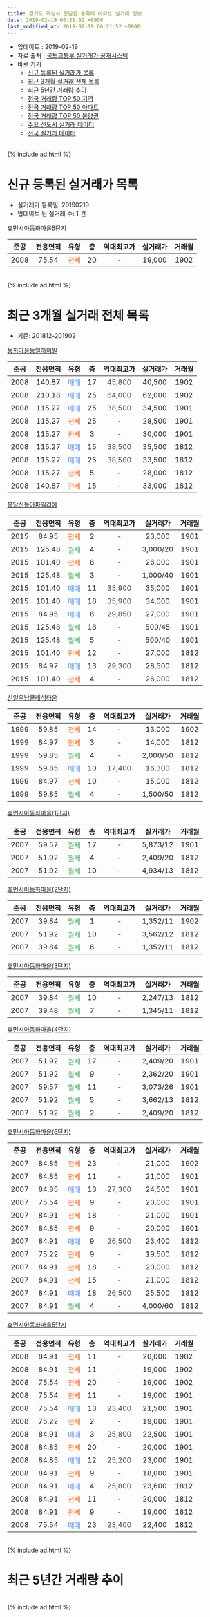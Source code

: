 ```yaml
---
title: 경기도 화성시 봉담읍 동화리 아파트 실거래 정보
date: 2019-02-19 06:21:52 +0900
last_modified_at: 2019-02-19 06:21:52 +0900
---
```


* 업데이트 : 2019-02-19
* 자료 출처 : [국토교통부 실거래가 공개시스템](http://rt.molit.go.kr)
* 바로 가기
    * [신규 등록된 실거래가 목록](#신규-등록된-실거래가-목록)
    * [최근 3개월 실거래 전체 목록](#최근-3개월-실거래-전체-목록)
    * [최근 5년간 거래량 추이](#최근-5년간-거래량-추이)
    * [전국 거래량 TOP 50 지역](https://inasie.github.io/apt-trade-info/최근-3개월-전국에서-가장-거래가-많이-발생한-지역)
    * [전국 거래량 TOP 50 아파트](https://inasie.github.io/apt-trade-info/최근-3개월-전국에서-가장-거래가-많이-발생한-아파트)
    * [전국 거래량 TOP 50 분양권](https://inasie.github.io/apt-trade-info/최근-3개월-전국에서-가장-거래가-많이-발생한-분양권)
    * [주요 신도시 실거래 데이터](https://inasie.github.io/apt-trade-info/주요-신도시)
    * [전국 실거래 데이터](https://inasie.github.io/apt-trade-info/전국)
<br>
{% include ad.html %}
<br>

# 신규 등록된 실거래가 목록
* 실거래가 등록일: 20190219
* 업데이트 된 실거래 수: 1 건


[휴먼시아동화마을5단지](https://search.naver.com/search.naver?query=%EA%B2%BD%EA%B8%B0%EB%8F%84+%ED%99%94%EC%84%B1%EC%8B%9C+%EB%B4%89%EB%8B%B4%EC%9D%8D+%EB%8F%99%ED%99%94%EB%A6%AC+%ED%9C%B4%EB%A8%BC%EC%8B%9C%EC%95%84%EB%8F%99%ED%99%94%EB%A7%88%EC%9D%845%EB%8B%A8%EC%A7%80)

|준공|전용면적|유형|층|역대최고가|실거래가|거래월|
|:---:|:---:|:---:|:---:|:---:|:---:|:---:|
|2008|75.54|<span style="color:#ff5a00">전세</span>|20|<span style="color:#444444">-</span>|19,000|1902|


<br>
{% include ad.html %}
<br>

# 최근 3개월 실거래 전체 목록
* 기준: 201812-201902


[동화마을동일하이빌](https://search.naver.com/search.naver?query=%EA%B2%BD%EA%B8%B0%EB%8F%84+%ED%99%94%EC%84%B1%EC%8B%9C+%EB%B4%89%EB%8B%B4%EC%9D%8D+%EB%8F%99%ED%99%94%EB%A6%AC+%EB%8F%99%ED%99%94%EB%A7%88%EC%9D%84%EB%8F%99%EC%9D%BC%ED%95%98%EC%9D%B4%EB%B9%8C)

|준공|전용면적|유형|층|역대최고가|실거래가|거래월|
|:---:|:---:|:---:|:---:|:---:|:---:|:---:|
|2008|140.87|<span style="color:#4285f3">매매</span>|17|<span style="color:#444444">45,800</span>|40,500|1902|
|2008|210.18|<span style="color:#4285f3">매매</span>|25|<span style="color:#444444">64,000</span>|62,000|1902|
|2008|115.27|<span style="color:#4285f3">매매</span>|25|<span style="color:#444444">38,500</span>|34,500|1901|
|2008|115.27|<span style="color:#ff5a00">전세</span>|25|<span style="color:#444444">-</span>|28,500|1901|
|2008|115.27|<span style="color:#ff5a00">전세</span>|3|<span style="color:#444444">-</span>|30,000|1901|
|2008|115.27|<span style="color:#4285f3">매매</span>|15|<span style="color:#444444">38,500</span>|35,500|1812|
|2008|115.27|<span style="color:#4285f3">매매</span>|25|<span style="color:#444444">38,500</span>|33,500|1812|
|2008|115.27|<span style="color:#ff5a00">전세</span>|5|<span style="color:#444444">-</span>|28,000|1812|
|2008|140.87|<span style="color:#ff5a00">전세</span>|15|<span style="color:#444444">-</span>|33,000|1812|

[봉담신동아파밀리에](https://search.naver.com/search.naver?query=%EA%B2%BD%EA%B8%B0%EB%8F%84+%ED%99%94%EC%84%B1%EC%8B%9C+%EB%B4%89%EB%8B%B4%EC%9D%8D+%EB%8F%99%ED%99%94%EB%A6%AC+%EB%B4%89%EB%8B%B4%EC%8B%A0%EB%8F%99%EC%95%84%ED%8C%8C%EB%B0%80%EB%A6%AC%EC%97%90)

|준공|전용면적|유형|층|역대최고가|실거래가|거래월|
|:---:|:---:|:---:|:---:|:---:|:---:|:---:|
|2015|84.95|<span style="color:#ff5a00">전세</span>|2|<span style="color:#444444">-</span>|23,000|1901|
|2015|125.48|<span style="color:#34a853">월세</span>|4|<span style="color:#444444">-</span>|3,000/20|1901|
|2015|101.40|<span style="color:#ff5a00">전세</span>|6|<span style="color:#444444">-</span>|26,000|1901|
|2015|125.48|<span style="color:#34a853">월세</span>|3|<span style="color:#444444">-</span>|1,000/40|1901|
|2015|101.40|<span style="color:#4285f3">매매</span>|11|<span style="color:#444444">35,900</span>|35,000|1901|
|2015|101.40|<span style="color:#4285f3">매매</span>|18|<span style="color:#444444">35,900</span>|34,000|1901|
|2015|84.95|<span style="color:#4285f3">매매</span>|6|<span style="color:#444444">29,850</span>|27,000|1901|
|2015|125.48|<span style="color:#34a853">월세</span>|18|<span style="color:#444444">-</span>|500/45|1901|
|2015|125.48|<span style="color:#34a853">월세</span>|5|<span style="color:#444444">-</span>|500/40|1901|
|2015|101.40|<span style="color:#ff5a00">전세</span>|12|<span style="color:#444444">-</span>|27,000|1812|
|2015|84.97|<span style="color:#4285f3">매매</span>|13|<span style="color:#444444">29,300</span>|28,500|1812|
|2015|101.40|<span style="color:#ff5a00">전세</span>|4|<span style="color:#444444">-</span>|26,000|1812|

[신일우남클래식타운](https://search.naver.com/search.naver?query=%EA%B2%BD%EA%B8%B0%EB%8F%84+%ED%99%94%EC%84%B1%EC%8B%9C+%EB%B4%89%EB%8B%B4%EC%9D%8D+%EB%8F%99%ED%99%94%EB%A6%AC+%EC%8B%A0%EC%9D%BC%EC%9A%B0%EB%82%A8%ED%81%B4%EB%9E%98%EC%8B%9D%ED%83%80%EC%9A%B4)

|준공|전용면적|유형|층|역대최고가|실거래가|거래월|
|:---:|:---:|:---:|:---:|:---:|:---:|:---:|
|1999|59.85|<span style="color:#ff5a00">전세</span>|14|<span style="color:#444444">-</span>|13,000|1902|
|1999|84.97|<span style="color:#ff5a00">전세</span>|3|<span style="color:#444444">-</span>|14,000|1812|
|1999|59.85|<span style="color:#34a853">월세</span>|4|<span style="color:#444444">-</span>|2,000/50|1812|
|1999|59.85|<span style="color:#4285f3">매매</span>|10|<span style="color:#444444">17,400</span>|16,300|1812|
|1999|84.97|<span style="color:#ff5a00">전세</span>|10|<span style="color:#444444">-</span>|15,000|1812|
|1999|59.85|<span style="color:#34a853">월세</span>|4|<span style="color:#444444">-</span>|1,500/50|1812|

[휴먼시아동화마을(1단지)](https://search.naver.com/search.naver?query=%EA%B2%BD%EA%B8%B0%EB%8F%84+%ED%99%94%EC%84%B1%EC%8B%9C+%EB%B4%89%EB%8B%B4%EC%9D%8D+%EB%8F%99%ED%99%94%EB%A6%AC+%ED%9C%B4%EB%A8%BC%EC%8B%9C%EC%95%84%EB%8F%99%ED%99%94%EB%A7%88%EC%9D%84%281%EB%8B%A8%EC%A7%80%29)

|준공|전용면적|유형|층|역대최고가|실거래가|거래월|
|:---:|:---:|:---:|:---:|:---:|:---:|:---:|
|2007|59.57|<span style="color:#34a853">월세</span>|17|<span style="color:#444444">-</span>|5,873/12|1901|
|2007|51.92|<span style="color:#34a853">월세</span>|4|<span style="color:#444444">-</span>|2,409/20|1812|
|2007|51.92|<span style="color:#34a853">월세</span>|10|<span style="color:#444444">-</span>|4,934/13|1812|

[휴먼시아동화마을(2단지)](https://search.naver.com/search.naver?query=%EA%B2%BD%EA%B8%B0%EB%8F%84+%ED%99%94%EC%84%B1%EC%8B%9C+%EB%B4%89%EB%8B%B4%EC%9D%8D+%EB%8F%99%ED%99%94%EB%A6%AC+%ED%9C%B4%EB%A8%BC%EC%8B%9C%EC%95%84%EB%8F%99%ED%99%94%EB%A7%88%EC%9D%84%282%EB%8B%A8%EC%A7%80%29)

|준공|전용면적|유형|층|역대최고가|실거래가|거래월|
|:---:|:---:|:---:|:---:|:---:|:---:|:---:|
|2007|39.84|<span style="color:#34a853">월세</span>|1|<span style="color:#444444">-</span>|1,352/11|1902|
|2007|51.92|<span style="color:#34a853">월세</span>|10|<span style="color:#444444">-</span>|3,562/12|1812|
|2007|39.84|<span style="color:#34a853">월세</span>|6|<span style="color:#444444">-</span>|1,352/11|1812|

[휴먼시아동화마을(3단지)](https://search.naver.com/search.naver?query=%EA%B2%BD%EA%B8%B0%EB%8F%84+%ED%99%94%EC%84%B1%EC%8B%9C+%EB%B4%89%EB%8B%B4%EC%9D%8D+%EB%8F%99%ED%99%94%EB%A6%AC+%ED%9C%B4%EB%A8%BC%EC%8B%9C%EC%95%84%EB%8F%99%ED%99%94%EB%A7%88%EC%9D%84%283%EB%8B%A8%EC%A7%80%29)

|준공|전용면적|유형|층|역대최고가|실거래가|거래월|
|:---:|:---:|:---:|:---:|:---:|:---:|:---:|
|2007|39.84|<span style="color:#34a853">월세</span>|10|<span style="color:#444444">-</span>|2,247/13|1812|
|2007|39.48|<span style="color:#34a853">월세</span>|7|<span style="color:#444444">-</span>|1,345/11|1812|

[휴먼시아동화마을(4단지)](https://search.naver.com/search.naver?query=%EA%B2%BD%EA%B8%B0%EB%8F%84+%ED%99%94%EC%84%B1%EC%8B%9C+%EB%B4%89%EB%8B%B4%EC%9D%8D+%EB%8F%99%ED%99%94%EB%A6%AC+%ED%9C%B4%EB%A8%BC%EC%8B%9C%EC%95%84%EB%8F%99%ED%99%94%EB%A7%88%EC%9D%84%284%EB%8B%A8%EC%A7%80%29)

|준공|전용면적|유형|층|역대최고가|실거래가|거래월|
|:---:|:---:|:---:|:---:|:---:|:---:|:---:|
|2007|51.92|<span style="color:#34a853">월세</span>|17|<span style="color:#444444">-</span>|2,409/20|1901|
|2007|51.92|<span style="color:#34a853">월세</span>|9|<span style="color:#444444">-</span>|2,362/20|1901|
|2007|59.57|<span style="color:#34a853">월세</span>|11|<span style="color:#444444">-</span>|3,073/26|1901|
|2007|51.92|<span style="color:#34a853">월세</span>|5|<span style="color:#444444">-</span>|3,662/13|1812|
|2007|51.92|<span style="color:#34a853">월세</span>|2|<span style="color:#444444">-</span>|2,409/20|1812|

[휴먼시아동화마을(6단지)](https://search.naver.com/search.naver?query=%EA%B2%BD%EA%B8%B0%EB%8F%84+%ED%99%94%EC%84%B1%EC%8B%9C+%EB%B4%89%EB%8B%B4%EC%9D%8D+%EB%8F%99%ED%99%94%EB%A6%AC+%ED%9C%B4%EB%A8%BC%EC%8B%9C%EC%95%84%EB%8F%99%ED%99%94%EB%A7%88%EC%9D%84%286%EB%8B%A8%EC%A7%80%29)

|준공|전용면적|유형|층|역대최고가|실거래가|거래월|
|:---:|:---:|:---:|:---:|:---:|:---:|:---:|
|2007|84.85|<span style="color:#ff5a00">전세</span>|23|<span style="color:#444444">-</span>|21,000|1902|
|2007|84.85|<span style="color:#ff5a00">전세</span>|11|<span style="color:#444444">-</span>|21,000|1901|
|2007|84.85|<span style="color:#4285f3">매매</span>|13|<span style="color:#444444">27,300</span>|24,500|1901|
|2007|75.54|<span style="color:#ff5a00">전세</span>|9|<span style="color:#444444">-</span>|20,000|1901|
|2007|84.91|<span style="color:#ff5a00">전세</span>|18|<span style="color:#444444">-</span>|21,000|1901|
|2007|84.85|<span style="color:#ff5a00">전세</span>|9|<span style="color:#444444">-</span>|20,000|1901|
|2007|84.91|<span style="color:#4285f3">매매</span>|9|<span style="color:#444444">26,500</span>|23,400|1812|
|2007|75.22|<span style="color:#ff5a00">전세</span>|9|<span style="color:#444444">-</span>|19,500|1812|
|2007|84.91|<span style="color:#ff5a00">전세</span>|18|<span style="color:#444444">-</span>|20,000|1812|
|2007|84.91|<span style="color:#ff5a00">전세</span>|15|<span style="color:#444444">-</span>|21,000|1812|
|2007|84.91|<span style="color:#4285f3">매매</span>|18|<span style="color:#444444">26,500</span>|25,500|1812|
|2007|84.91|<span style="color:#34a853">월세</span>|4|<span style="color:#444444">-</span>|4,000/60|1812|


<script async src="//pagead2.googlesyndication.com/pagead/js/adsbygoogle.js"></script>
<!-- 기본 -->
<ins class="adsbygoogle"
     style="display:block"
     data-ad-client="ca-pub-2446590836940007"
     data-ad-slot="1659523306"
     data-ad-format="auto"
     data-full-width-responsive="true"></ins>
<script>
(adsbygoogle = window.adsbygoogle || []).push({});
</script>


[휴먼시아동화마을5단지](https://search.naver.com/search.naver?query=%EA%B2%BD%EA%B8%B0%EB%8F%84+%ED%99%94%EC%84%B1%EC%8B%9C+%EB%B4%89%EB%8B%B4%EC%9D%8D+%EB%8F%99%ED%99%94%EB%A6%AC+%ED%9C%B4%EB%A8%BC%EC%8B%9C%EC%95%84%EB%8F%99%ED%99%94%EB%A7%88%EC%9D%845%EB%8B%A8%EC%A7%80)

|준공|전용면적|유형|층|역대최고가|실거래가|거래월|
|:---:|:---:|:---:|:---:|:---:|:---:|:---:|
|2008|84.91|<span style="color:#ff5a00">전세</span>|11|<span style="color:#444444">-</span>|20,000|1902|
|2008|84.91|<span style="color:#ff5a00">전세</span>|11|<span style="color:#444444">-</span>|19,000|1902|
|2008|75.54|<span style="color:#ff5a00">전세</span>|20|<span style="color:#444444">-</span>|19,000|1902|
|2008|75.54|<span style="color:#ff5a00">전세</span>|11|<span style="color:#444444">-</span>|19,000|1901|
|2008|75.54|<span style="color:#4285f3">매매</span>|13|<span style="color:#444444">23,400</span>|21,500|1901|
|2008|75.22|<span style="color:#ff5a00">전세</span>|2|<span style="color:#444444">-</span>|19,000|1901|
|2008|84.91|<span style="color:#4285f3">매매</span>|3|<span style="color:#444444">25,800</span>|22,500|1901|
|2008|84.85|<span style="color:#ff5a00">전세</span>|20|<span style="color:#444444">-</span>|20,000|1901|
|2008|84.85|<span style="color:#4285f3">매매</span>|12|<span style="color:#444444">25,200</span>|23,000|1901|
|2008|84.91|<span style="color:#ff5a00">전세</span>|9|<span style="color:#444444">-</span>|18,000|1901|
|2008|84.91|<span style="color:#4285f3">매매</span>|4|<span style="color:#444444">25,800</span>|23,600|1812|
|2008|84.91|<span style="color:#ff5a00">전세</span>|11|<span style="color:#444444">-</span>|20,000|1812|
|2008|84.91|<span style="color:#ff5a00">전세</span>|9|<span style="color:#444444">-</span>|19,000|1812|
|2008|75.54|<span style="color:#4285f3">매매</span>|23|<span style="color:#444444">23,400</span>|22,400|1812|


<br>
{% include ad.html %}
<br>

# 최근 5년간 거래량 추이


<div style="width:100%;">
    <canvas id="deal_progress" height="200"></canvas>
</div>

<script>
new Chart(document.getElementById("deal_progress"), {
    type: 'line',
    data: {
        labels: ['201402','201403','201404','201405','201406','201407','201408','201409','201410','201411','201412','201501','201502','201503','201504','201505','201506','201507','201508','201509','201510','201511','201512','201601','201602','201603','201604','201605','201606','201607','201608','201609','201610','201611','201612','201701','201702','201703','201704','201705','201706','201707','201708','201709','201710','201711','201712','201801','201802','201803','201804','201805','201806','201807','201808','201809','201810','201811','201812','201901','201902'],
        datasets: [{
            label: '매매',
            pointRadius: 1,
            data: [22, 33, 12, 21, 19, 21, 19, 27, 29, 21, 17, 33, 26, 23, 27, 24, 21, 38, 28, 32, 31, 29, 14, 23, 16, 24, 26, 21, 34, 24, 23, 20, 30, 20, 13, 12, 21, 21, 25, 30, 38, 39, 29, 22, 19, 18, 8, 19, 9, 20, 12, 13, 12, 12, 14, 14, 18, 6, 8, 8, 2],
            borderColor: "rgba(255, 201, 14, 1)",
            backgroundColor: "rgba(255, 201, 14, 0.5)",
            fill: false,
            lineTension: 0
        },{
            label: '전월세',
            pointRadius: 1,
            data: [38, 47, 28, 31, 16, 28, 27, 18, 29, 44, 38, 43, 20, 22, 25, 29, 27, 38, 38, 21, 20, 44, 52, 30, 18, 22, 16, 17, 17, 9, 7, 14, 12, 13, 23, 24, 26, 25, 22, 25, 27, 19, 29, 20, 18, 42, 38, 49, 23, 17, 36, 28, 22, 11, 21, 5, 10, 16, 22, 20, 6],
            borderColor: "rgba(0, 141, 185, 1)",
            backgroundColor: "rgba(0, 141, 185, 0.5)",
            fill: false,
            lineTension: 0
        }
        ]
    },
    options: {
        responsive: true,
        title: {
            display: false
        },
        tooltips: {
            mode: 'index',
            intersect: false
        },
        hover: {
            mode: 'nearest',
            intersect: true
        },
        scales: {
            xAxes: [{
                display: true,
                scaleLabel: {
                    display: true,
                    labelString: '년/월'
                }
            }],
            yAxes: [{
                display: true,
                ticks: {
                    suggestedMin: 0,
                },
                scaleLabel: {
                    display: true,
                    labelString: '실거래 수'
                }
            }]
        }
    }
});

</script>


<br>
{% include ad.html %}
<br>

